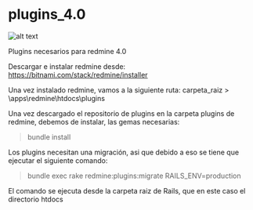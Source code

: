 # plugins_4.0

![alt text](https://castrinho8.github.io/akademy-startups-presentation/img/logos/empresas/redmine.png)

Plugins necesarios para redmine 4.0


Descargar e instalar redmine desde:
https://bitnami.com/stack/redmine/installer

Una vez instalado redmine, vamos a la siguiente ruta:
carpeta_raiz > \apps\redmine\htdocs\plugins

Una vez descargado el repositorio de plugins en la carpeta plugins de redmine, debemos de instalar, las gemas necesarias:
> bundle install

Los plugins necesitan una migración, asi que debido a eso se tiene que ejecutar el siguiente comando:
> bundle exec rake redmine:plugins:migrate RAILS_ENV=production

El comando se ejecuta desde la carpeta raiz de Rails, que en este caso el directorio htdocs
